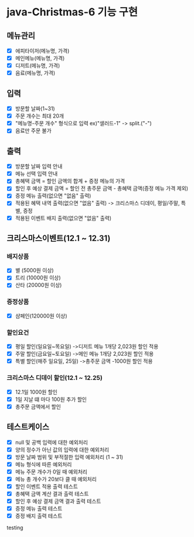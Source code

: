 # java-Christmas-6 기능 구현

## 메뉴관리
- [x] 에피타이저(메뉴명, 가격)
- [x] 메인메뉴(메뉴명, 가격)
- [x] 디저트(메뉴명, 가격)
- [x] 음료(메뉴명, 가격)

## 입력
- [x] 방문할 날짜(1~31)
- [x] 주문 개수는 최대 20개
- [x] "메뉴명-주문 개수" 형식으로 입력 ex)"샐러드-1" -> split.("-")
- [x] 음료만 주문 불가

## 출력
- [x] 방문할 날짜 입력 안내
- [x] 메뉴 선택 입력 안내
- [x] 총혜택 금액 = 할인 금액의 합계 + 증정 메뉴의 가격
- [x] 할인 후 예상 결제 금액 = 할인 전 총주문 금액 - 총혜택 금액(증정 메뉴 가격 제외)
- [x] 증정 메뉴 출력(없으면 "없음" 출력)
- [x] 적용된 혜택 내역 출력(없으면 "없음" 출력) -> 크리스마스 디데이, 평일/주말, 특별, 증정
- [x] 적용된 이벤트 배지 출력(없으면 "없음" 출력)

## 크리스마스이벤트(12.1 ~ 12.31)
### 배지상품
- [x] 별 (5000원 이상)
- [x] 트리 (10000원 이상)
- [x] 산타 (20000원 이상)

### 증정상품
- [x] 샴페인(120000원 이상)

### 할인요건
- [x] 평일 할인(일요일~목요일) ->디저트 메뉴 1개당 2,023원 할인 적용
- [x] 주말 할인(금요일~토요일) ->메인 메뉴 1개당 2,023원 할인 적용
- [x] 특별 할인(매주 일요일, 25일) ->총주문 금액 -1000원 할인 적용

### 크리스마스 디데이 할인(12.1 ~ 12.25)
- [x] 12.1일 1000원 할인
- [x] 1일 지날 떄 마다 100원 추가 할인
- [x] 총주문 금액에서 할인

## 테스트케이스
- [x] null 및 공백 입력에 대한 예외처리
- [x] 양의 정수가 아닌 값의 입력에 대한 예외처리
- [x] 방문 날짜 범위 및 부적절한 입력 예외처리 (1 ~ 31)
- [x] 메뉴 형식에 따른 예외처리
- [x] 메뉴 주문 개수가 0일 때 예외처리
- [x] 메뉴 총 개수가 20보다 클 때 예외처리
- [x] 할인 이벤트 적용 출력 테스트
- [x] 총혜택 금액 계산 결과 출력 테스트
- [x] 할인 후 예상 결제 금액 결과 출력 테스트
- [x] 증정 메뉴 출력 테스트
- [x] 증정 배지 출력 테스트

testing